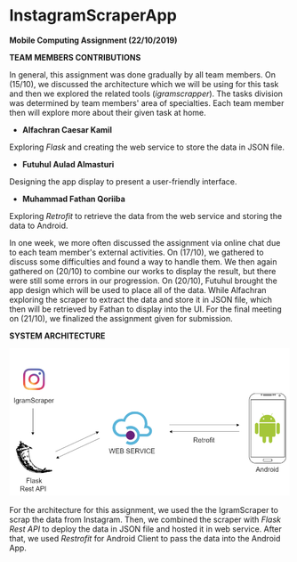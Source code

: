 # InstagramScraperApp

**Mobile Computing Assignment (22/10/2019)**

**TEAM MEMBERS CONTRIBUTIONS**

  In general, this assignment was done gradually by all team members. On (15/10), we discussed the architecture which we will be using for this task and then we explored the related tools (_igramscrapper_). The tasks division was determined by team members&#39; area of specialties. Each team member then will explore more about their given task at home.

- **Alfachran Caesar Kamil**

Exploring _Flask_ and creating the web service to store the data in JSON file.

- **Futuhul Aulad Almasturi**

Designing the app display to present a user-friendly interface.

- **Muhammad Fathan Qoriiba**

Exploring _Retrofit_ to retrieve the data from the web service and storing the data to Android.

  In one week, we more often discussed the assignment via online chat due to each team member&#39;s external activities. On (17/10), we gathered to discuss some difficulties and found a way to handle them. We then again gathered on (20/10) to combine our works to display the result, but there were still some errors in our progression. On (20/10), Futuhul brought the app design which will be used to place all of the data. While Alfachran exploring the scraper to extract the data and store it in JSON file, which then will be retrieved by Fathan to display into the UI. For the final meeting on (21/10), we finalized the assignment given for submission.

**SYSTEM ARCHITECTURE**

 ![alt text](https://github.com/alfachrancaesar/InstagramScraperApp/blob/master/System%20Architecture.png)
 
  For the architecture for this assignment, we used the the IgramScraper to scrap the data from Instagram. Then, we combined the scraper with _Flask Rest API_ to deploy the data in JSON file and hosted it in web service. After that, we used _Restrofit_ for Android Client to pass the data into the Android App.
